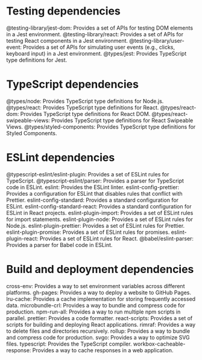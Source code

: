 # Testing dependencies

@testing-library/jest-dom: Provides a set of APIs for testing DOM elements in a Jest environment.
@testing-library/react: Provides a set of APIs for testing React components in a Jest environment.
@testing-library/user-event: Provides a set of APIs for simulating user events (e.g., clicks, keyboard input) in a Jest environment.
@types/jest: Provides TypeScript type definitions for Jest.

# TypeScript dependencies

@types/node: Provides TypeScript type definitions for Node.js.
@types/react: Provides TypeScript type definitions for React.
@types/react-dom: Provides TypeScript type definitions for React DOM.
@types/react-swipeable-views: Provides TypeScript type definitions for React Swipeable Views.
@types/styled-components: Provides TypeScript type definitions for Styled Components.

# ESLint dependencies

@typescript-eslint/eslint-plugin: Provides a set of ESLint rules for TypeScript.
@typescript-eslint/parser: Provides a parser for TypeScript code in ESLint.
eslint: Provides the ESLint linter.
eslint-config-prettier: Provides a configuration for ESLint that disables rules that conflict with Prettier.
eslint-config-standard: Provides a standard configuration for ESLint.
eslint-config-standard-react: Provides a standard configuration for ESLint in React projects.
eslint-plugin-import: Provides a set of ESLint rules for import statements.
eslint-plugin-node: Provides a set of ESLint rules for Node.js.
eslint-plugin-prettier: Provides a set of ESLint rules for Prettier.
eslint-plugin-promise: Provides a set of ESLint rules for promises.
eslint-plugin-react: Provides a set of ESLint rules for React.
@babel/eslint-parser: Provides a parser for Babel code in ESLint.

# Build and deployment dependencies

cross-env: Provides a way to set environment variables across different platforms.
gh-pages: Provides a way to deploy a website to GitHub Pages.
lru-cache: Provides a cache implementation for storing frequently accessed data.
microbundle-crl: Provides a way to bundle and compress code for production.
npm-run-all: Provides a way to run multiple npm scripts in parallel.
prettier: Provides a code formatter.
react-scripts: Provides a set of scripts for building and deploying React applications.
rimraf: Provides a way to delete files and directories recursively.
rollup: Provides a way to bundle and compress code for production.
svgo: Provides a way to optimize SVG files.
typescript: Provides the TypeScript compiler.
workbox-cacheable-response: Provides a way to cache responses in a web application.
